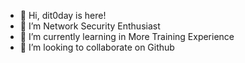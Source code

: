 - 👋 Hi, dit0day is here!
- 👀 I’m Network Security Enthusiast
- 🌱 I’m currently learning in More Training Experience
- 💞️ I’m looking to collaborate on Github

<!---
dit0day/dit0day is a ✨ special ✨ repository because its `README.md` (this file) appears on your GitHub profile.
You can click the Preview link to take a look at your changes.
--->
